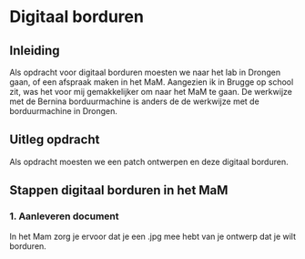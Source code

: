 # Digitaal borduren

## Inleiding

Als opdracht voor digitaal borduren moesten we naar het lab in Drongen gaan, of een afspraak maken in het MaM. Aangezien ik in Brugge op school zit, was het voor mij gemakkelijker om naar het MaM te gaan. De werkwijze met de Bernina borduurmachine is anders de de werkwijze met de borduurmachine in Drongen.


## Uitleg opdracht

Als opdracht moesten we een patch ontwerpen en deze digitaal borduren.


## Stappen digitaal borduren in het MaM

### 1. Aanleveren document

In het Mam zorg je ervoor dat je een .jpg mee hebt van je ontwerp dat je wilt borduren.

